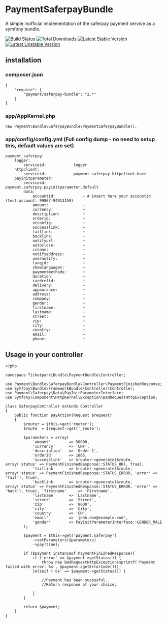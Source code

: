 # PaymentSaferpayBundle

A simple inofficial implementation of the saferpay payment service as a symfony bundle.

[![Build Status](https://api.travis-ci.org/payment/SaferpayBundle.png?branch=master)](https://travis-ci.org/payment/SaferpayBundle)
[![Total Downloads](https://poser.pugx.org/payment/saferpay-bundle/downloads.png)](https://packagist.org/packages/payment/saferpay-bundle)
[![Latest Stable Version](https://poser.pugx.org/payment/saferpay-bundle/v/stable.png)](https://packagist.org/packages/payment/saferpay-bundle)
[![Latest Unstable Version](https://poser.pugx.org/payment/saferpay-bundle/v/unstable.png)](https://packagist.org/packages/payment/saferpay-bundle)

## installation

### composer.json

    {
        "require": {
            "payment/saferpay-bundle": "2.*"
        }
    }

### app/AppKernel.php

    new Payment\Bundle\SaferpayBundle\PaymentSaferpayBundle(),

### app/config/config.yml (Full config dump - no need to setup this, default values are set)

    payment_saferpay:
        logger:
            serviceid:            logger
        httpclient:
            serviceid:            payment.saferpay.httpclient.buzz
        payinitparameter:
            serviceid:            payment.saferpay.payinitparameter.default
            data:
                accountid:            ~ # insert here your accountid (test-account: 99867-94913159)
                amount:               ~
                currency:             ~
                description:          ~
                orderid:              ~
                vtconfig:             ~
                successlink:          ~
                faillink:             ~
                backlink:             ~
                notifyurl:            ~
                autoclose:            ~
                ccname:               ~
                notifyaddress:        ~
                usernotify:           ~
                langid:               ~
                showlanguages:        ~
                paymentmethods:       ~
                duration:             ~
                cardrefid:            ~
                delivery:             ~
                appearance:           ~
                address:              ~
                company:              ~
                gender:               ~
                firstname:            ~
                lastname:             ~
                street:               ~
                zip:                  ~
                city:                 ~
                country:              ~
                email:                ~
                phone:                ~

## Usage in your controller
	        <?php        namespace Ticketpark\Bundle\PaymentBundle\Controller;        use Payment\Bundle\SaferpayBundle\Controller\PaymentFinishedResponse;    use Symfony\Bundle\FrameworkBundle\Controller\Controller;    use Payment\Saferpay\Data\PayInitParameterInterface;    use Symfony\Component\HttpKernel\Exception\BadRequestHttpException;        class SaferpayController extends Controller    {        public function payAction(Request $request)        {            $router = $this->get('router');            $route  = $request->get('_route');                $parameters = array(                'amount'        => 50000,                'currency'      => 'CHF',                'description'   => 'Order 1',                'orderid'       => 1865,                'successlink'   => $router->generate($route, array('status' => PaymentFinishedResponse::STATUS_OK), true),                'faillink'      => $router->generate($route, array('status' => PaymentFinishedResponse::STATUS_ERROR, 'error' => 'fail'), true),                'backlink'      => $router->generate($route, array('status' => PaymentFinishedResponse::STATUS_ERROR, 'error' => 'back'), true), 'firstname'     => 'Firstname',                'lastname'      => 'Lastname',                'street'        => 'Street',                'zip'           => '8000',                'city'          => 'City',                'country'       => 'CH',                'email'         => 'john.doe@example.com',                'gender'        => PayInitParameterInterface::GENDER_MALE            );                $payment = $this->get('payment.saferpay')                ->setParameters($parameters)                ->pay(true);                if ($payment instanceof PaymentFinishedResponse){                if ('error' == $payment->getStatus()) {                    throw new BadRequestHttpException(sprintf('Payment failed with error: %s', $payment->getErrorCode()));                }elseif ('ok' == $payment->getStatus()) {                        //Payment has been sucessful.                    //Return response of your choice.                    }            }                return $payment;        }    }
